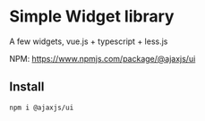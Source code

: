 # Simple Widget library

A few widgets, vue.js + typescript + less.js

NPM: https://www.npmjs.com/package/@ajaxjs/ui

## Install

    npm i @ajaxjs/ui
